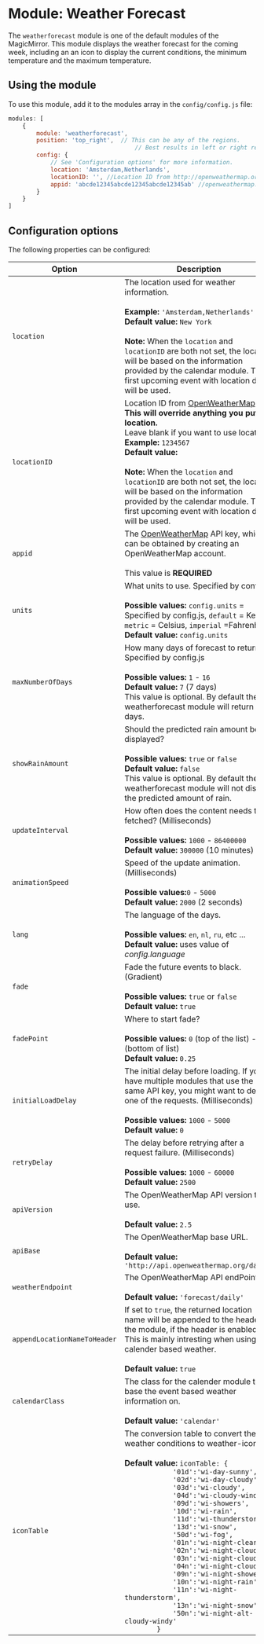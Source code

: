 # Module: Weather Forecast
The `weatherforecast` module is one of the default modules of the MagicMirror.
This module displays the weather forecast for the coming week, including an an icon to display the current conditions, the minimum temperature and the maximum temperature.

## Using the module

To use this module, add it to the modules array in the `config/config.js` file:
````javascript
modules: [
	{
		module: 'weatherforecast',
		position: 'top_right',	// This can be any of the regions.
									// Best results in left or right regions.
		config: {
			// See 'Configuration options' for more information.
			location: 'Amsterdam,Netherlands',
			locationID: '', //Location ID from http://openweathermap.org/help/city_list.txt
			appid: 'abcde12345abcde12345abcde12345ab' //openweathermap.org API key.
		}
	}
]
````

## Configuration options

The following properties can be configured:


<table width="100%">
	<!-- why, markdown... -->
	<thead>
		<tr>
			<th>Option</th>
			<th width="100%">Description</th>
		</tr>
	<thead>
	<tbody>
		<tr>
			<td><code>location</code></td>
			<td>The location used for weather information.<br>
				<br><b>Example:</b> <code>'Amsterdam,Netherlands'</code>
				<br><b>Default value:</b> <code>New York</code><br><br>
				<strong>Note:</strong> When the <code>location</code> and <code>locationID</code> are both not set, the location will be based on the information provided by the calendar module. The first upcoming event with location data will be used.
			</td>
		</tr>
		<tr>
			<td><code>locationID</code></td>
			<td>Location ID from <a href="http://openweathermap.org/help/city_list.txt">OpenWeatherMap</a> <b>This will override anything you put in location.</b><br>Leave blank if you want to use location.
				<br><b>Example:</b> <code>1234567</code>
				<br><b>Default value:</b> <code></code><br><br>
				<strong>Note:</strong> When the <code>location</code> and <code>locationID</code> are both not set, the location will be based on the information provided by the calendar module. The first upcoming event with location data will be used.
			</td>
		</tr>
		<tr>
			<td><code>appid</code></td>
			<td>The <a href="https://home.openweathermap.org" target="_blank">OpenWeatherMap</a> API key, which can be obtained by creating an OpenWeatherMap account.<br>
				<br> This value is <b>REQUIRED</b>
			</td>
		</tr>
		<tr>
			<td><code>units</code></td>
			<td>What units to use. Specified by config.js<br>
				<br><b>Possible values:</b> <code>config.units</code> = Specified by config.js, <code>default</code> = Kelvin, <code>metric</code> = Celsius, <code>imperial</code> =Fahrenheit
				<br><b>Default value:</b> <code>config.units</code>
			</td>
		</tr>
		<tr>
			<td><code>maxNumberOfDays</code></td>
			<td>How many days of forecast to return. Specified by config.js<br>
				<br><b>Possible values:</b> <code>1</code> - <code>16</code>
				<br><b>Default value:</b> <code>7</code> (7 days)
				<br>This value is optional. By default the weatherforecast module will return 7 days.
			</td>
		</tr>
		<tr>
			<td><code>showRainAmount</code></td>
			<td>Should the predicted rain amount be displayed?<br>
				<br><b>Possible values:</b> <code>true</code> or <code>false</code>
				<br><b>Default value:</b> <code>false</code>
				<br>This value is optional. By default the weatherforecast module will not display the predicted amount of rain.
			</td>
		</tr>
		<tr>
			<td><code>updateInterval</code></td>
			<td>How often does the content needs to be fetched? (Milliseconds)<br>
				<br><b>Possible values:</b> <code>1000</code> - <code>86400000</code>
				<br><b>Default value:</b> <code>300000</code> (10 minutes)
			</td>
		</tr>
		<tr>
			<td><code>animationSpeed</code></td>
			<td>Speed of the update animation. (Milliseconds)<br>
				<br><b>Possible values:</b><code>0</code> - <code>5000</code>
				<br><b>Default value:</b> <code>2000</code> (2 seconds)
			</td>
		</tr>
		<tr>
			<td><code>lang</code></td>
			<td>The language of the days.<br>
				<br><b>Possible values:</b> <code>en</code>, <code>nl</code>, <code>ru</code>, etc ...
				<br><b>Default value:</b> uses value of <i>config.language</i>
			</td>
		</tr>
		<tr>
			<td><code>fade</code></td>
			<td>Fade the future events to black. (Gradient)<br>
				<br><b>Possible values:</b> <code>true</code> or <code>false</code>
				<br><b>Default value:</b> <code>true</code>
			</td>
		</tr>
		<tr>
			<td><code>fadePoint</code></td>
			<td>Where to start fade?<br>
				<br><b>Possible values:</b> <code>0</code> (top of the list) - <code>1</code> (bottom of list)
				<br><b>Default value:</b> <code>0.25</code>
			</td>
		</tr>
		<tr>
			<td><code>initialLoadDelay</code></td>
			<td>The initial delay before loading. If you have multiple modules that use the same API key, you might want to delay one of the requests. (Milliseconds)<br>
				<br><b>Possible values:</b> <code>1000</code> - <code>5000</code>
				<br><b>Default value:</b>  <code>0</code>
			</td>
		</tr>
		<tr>
			<td><code>retryDelay</code></td>
			<td>The delay before retrying after a request failure. (Milliseconds)<br>
				<br><b>Possible values:</b> <code>1000</code> - <code>60000</code>
				<br><b>Default value:</b>  <code>2500</code>
			</td>
		</tr>
		<tr>
			<td><code>apiVersion</code></td>
			<td>The OpenWeatherMap API version to use.<br>
				<br><b>Default value:</b>  <code>2.5</code>
			</td>
		</tr>
		<tr>
			<td><code>apiBase</code></td>
			<td>The OpenWeatherMap base URL.<br>
				<br><b>Default value:</b>  <code>'http://api.openweathermap.org/data/'</code>
			</td>
		</tr>
		<tr>
			<td><code>weatherEndpoint</code></td>
			<td>The OpenWeatherMap API endPoint.<br>
				<br><b>Default value:</b>  <code>'forecast/daily'</code>
			</td>
		</tr>
		<tr>
			<td><code>appendLocationNameToHeader</code></td>
			<td>If set to <code>true</code>, the returned location name will be appended to the header of the module, if the header is enabled. This is mainly intresting when using calender based weather.<br>
				<br><b>Default value:</b>  <code>true</code>
			</td>
		</tr>
		<tr>
			<td><code>calendarClass</code></td>
			<td>The class for the calender module to base the event based weather information on.<br>
				<br><b>Default value:</b>  <code>'calendar'</code>
			</td>
		</tr>
		<tr>
			<td><code>iconTable</code></td>
			<td>The conversion table to convert the weather conditions to weather-icons.<br>
				<br><b>Default value:</b>  <code>iconTable: {
			'01d':'wi-day-sunny',
			'02d':'wi-day-cloudy',
			'03d':'wi-cloudy',
			'04d':'wi-cloudy-windy',
			'09d':'wi-showers',
			'10d':'wi-rain',
			'11d':'wi-thunderstorm',
			'13d':'wi-snow',
			'50d':'wi-fog',
			'01n':'wi-night-clear',
			'02n':'wi-night-cloudy',
			'03n':'wi-night-cloudy',
			'04n':'wi-night-cloudy',
			'09n':'wi-night-showers',
			'10n':'wi-night-rain',
			'11n':'wi-night-thunderstorm',
			'13n':'wi-night-snow',
			'50n':'wi-night-alt-cloudy-windy'
		}</code>
			</td>
		</tr>
	</tbody>
</table>
